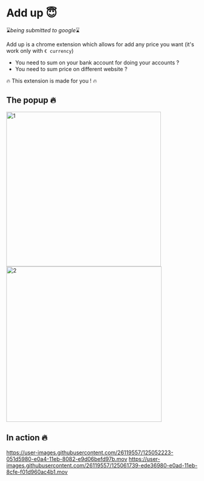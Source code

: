 # Add up 😇

⌛️*being submitted to google*⌛️

Add up is a chrome extension which allows for add any price you want (it's work only with `€ currency`)

- You need to sum on your bank account for doing your accounts ?
- You need to sum price on different website ?

🔥 This extension is made for you ! 🔥

## The popup 🔥
<img width="407" alt="1" src="https://user-images.githubusercontent.com/26119557/125050040-e28a4100-e0a1-11eb-9fd7-2a1e17dec22b.png">
<img width="409" alt="2" src="https://user-images.githubusercontent.com/26119557/125050049-e4540480-e0a1-11eb-95db-4a9d75457000.png">


## In action 🔥

https://user-images.githubusercontent.com/26119557/125052223-051d5980-e0a4-11eb-8082-e9d06befd97b.mov
https://user-images.githubusercontent.com/26119557/125061739-ede36980-e0ad-11eb-8cfe-f01d960ac4b1.mov

